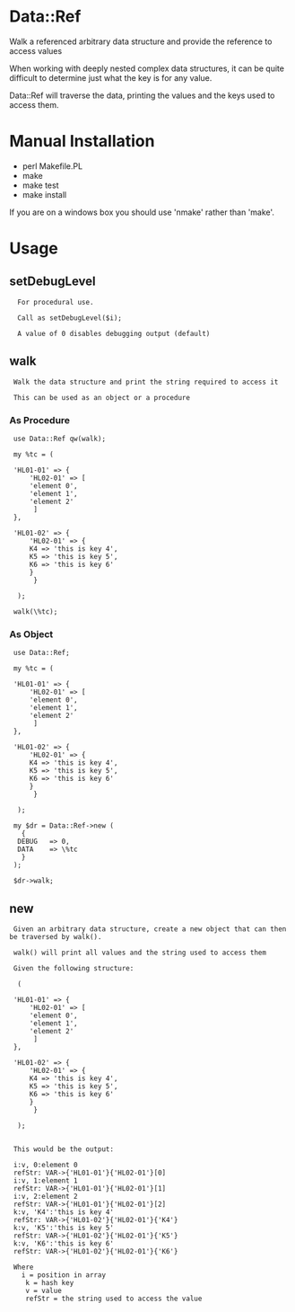
# Data::Ref


Walk a referenced arbitrary data structure and provide the reference to access values

When working with deeply nested complex data structures, it can be quite difficult to determine just what the key is for any value.

Data::Ref will traverse the data, printing the values and the keys used to access them.

# Manual Installation

- perl Makefile.PL
- make
- make test
- make install

If you are on a windows box you should use 'nmake' rather than 'make'.

# Usage

## setDebugLevel
      For procedural use.

      Call as setDebugLevel($i);

      A value of 0 disables debugging output (default)

## walk
     Walk the data structure and print the string required to access it

     This can be used as an object or a procedure

### As Procedure
     use Data::Ref qw(walk);

     my %tc = (

	 'HL01-01' => {
	     'HL02-01' => [
		 'element 0',
		 'element 1',
		 'element 2'
	      ]
	 },

	 'HL01-02' => {
	     'HL02-01' => {
		 K4 => 'this is key 4',
		 K5 => 'this is key 5',
		 K6 => 'this is key 6'
	     }
	      }

      );

     walk(\%tc);

### As Object
     use Data::Ref;

     my %tc = (

	 'HL01-01' => {
	     'HL02-01' => [
		 'element 0',
		 'element 1',
		 'element 2'
	      ]
	 },

	 'HL01-02' => {
	     'HL02-01' => {
		 K4 => 'this is key 4',
		 K5 => 'this is key 5',
		 K6 => 'this is key 6'
	     }
	      }

      );

     my $dr = Data::Ref->new (
       {
	  DEBUG   => 0,
	  DATA	  => \%tc
       }
     );

     $dr->walk;

## new
     Given an arbitrary data structure, create a new object that can then be traversed by walk().

     walk() will print all values and the string used to access them

     Given the following structure:

      (

	 'HL01-01' => {
	     'HL02-01' => [
		 'element 0',
		 'element 1',
		 'element 2'
	      ]
	 },

	 'HL01-02' => {
	     'HL02-01' => {
		 K4 => 'this is key 4',
		 K5 => 'this is key 5',
		 K6 => 'this is key 6'
	     }
	      }

      );


     This would be the output:

     i:v, 0:element 0
     refStr: VAR->{'HL01-01'}{'HL02-01'}[0]
     i:v, 1:element 1
     refStr: VAR->{'HL01-01'}{'HL02-01'}[1]
     i:v, 2:element 2
     refStr: VAR->{'HL01-01'}{'HL02-01'}[2]
     k:v, 'K4':'this is key 4'
     refStr: VAR->{'HL01-02'}{'HL02-01'}{'K4'}
     k:v, 'K5':'this is key 5'
     refStr: VAR->{'HL01-02'}{'HL02-01'}{'K5'}
     k:v, 'K6':'this is key 6'
     refStr: VAR->{'HL01-02'}{'HL02-01'}{'K6'}

     Where
       i = position in array
	    k = hash key
	    v = value
	    refStr = the string used to access the value

